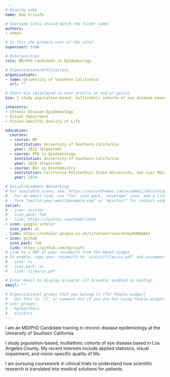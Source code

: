 ```yaml
---
# Display name
name: Dom Grisafe

# Username (this should match the folder name)
authors:
- admin

# Is this the primary user of the site?
superuser: true

# Role/position
role: MD/PhD Candidate in Epidemiology

# Organizations/Affiliations
organizations:
- name: University of Southern California
  url: ""

# Short bio (displayed in user profile at end of posts)
bio: I study population-based, multiethnic cohorts of eye disease based in Los Angeles County.

interests:
- Chronic Disease Epidemiology
- Visual Impairment
- Vision-Specific Quality of Life

education:
  courses:
  - course: MD
    institution: University of Southern California
    year: 2022 (Expected)
  - course: PhD in Epidemiology
    institution: University of Southern California
    year: 2020 (Expected)
  - course: BSc in Biochemistry
    institution: California Polytechnic State University, San Luis Obispo
    year: 2014

# Social/Academic Networking
# For available icons, see: https://sourcethemes.com/academic/docs/widgets/#icons
#   For an email link, use "fas" icon pack, "envelope" icon, and a link in the
#   form "mailto:your-email@example.com" or "#contact" for contact widget.
social:
# - icon: twitter
#   icon_pack: fab
#   link: https://twitter.com/DomGrisafe
- icon: google-scholar
  icon_pack: ai
  link: https://scholar.google.co.uk/citations?user=h3eykHMAAAAJ
- icon: github
  icon_pack: fab
  link: https://github.com/dgrisafe
# Link to a PDF of your resume/CV from the About widget.
# To enable, copy your resume/CV to `static/files/cv.pdf` and uncomment the lines below.  
# - icon: cv
#   icon_pack: ai
#   link: files/cv.pdf

# Enter email to display Gravatar (if Gravatar enabled in Config)
email: ""
  
# Organizational groups that you belong to (for People widget)
#   Set this to `[]` or comment out if you are not using People widget.  
# user_groups:
# - Researchers
# - Visitors
---
```


I am an MD/PhD Candidate training in chronic disease epidemiology at the University of Southern California.

I study population-based, multiethnic cohorts of eye disease based in Los Angeles County. My recent interests include applied statistics, visual impairment, and vision-specific quality of life.

I am pursuing coursework in clinical trials to understand how scientific research is translated into medical solutions for patients.
